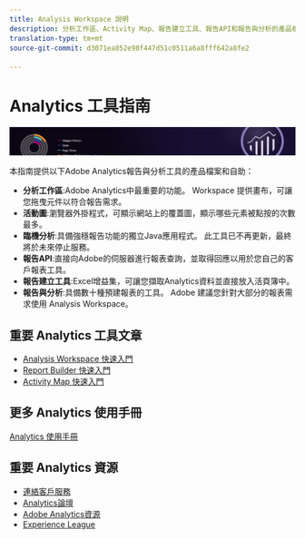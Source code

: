 ```yaml
---
title: Analysis Workspace 說明
description: 分析工作區、Activity Map、報告建立工具、報告API和報告與分析的產品檔案與自助（先前稱為Omniture Analytics產品）。
translation-type: tm+mt
source-git-commit: d3071ea852e98f447d51c0511a6a8fff642a8fe2

---
```



# Analytics 工具指南

![橫幅](../../assets/doc_banner_analyze.png)

本指南提供以下Adobe Analytics報告與分析工具的產品檔案和自助：

* **分析工作區**:Adobe Analytics中最重要的功能。 Workspace 提供畫布，可讓您拖曳元件以符合報告需求。
* **活動圖**:瀏覽器外掛程式，可顯示網站上的覆蓋圖，顯示哪些元素被點按的次數最多。
* **臨機分析**:具備強穩報告功能的獨立Java應用程式。 此工具已不再更新，最終將於未來停止服務。
* **報告API**:直接向Adobe的伺服器進行報表查詢，並取得回應以用於您自己的客戶報表工具。
* **報告建立工具**:Excel增益集，可讓您擷取Analytics資料並直接放入活頁簿中。
* **報告與分析**:具備數十種預建報表的工具。 Adobe 建議您針對大部分的報表需求使用 Analysis Workspace。

## 重要 Analytics 工具文章

* [Analysis Workspace 快速入門](analysis-workspace/home.md)
* [Report Builder 快速入門](report-builder/home.md)
* [Activity Map 快速入門](activity-map/activity-map.md)

## 更多 Analytics 使用手冊

[Analytics 使用手冊](/help/landing/home.md)

## 重要 Analytics 資源

* [連絡客戶服務](https://helpx.adobe.com/contact/enterprise-support.ec.html)
* [Analytics論壇](https://forums.adobe.com/community/experience-cloud/analytics-cloud/analytics)
* [Adobe Analytics資源](https://forums.adobe.com/message/10660755)
* [Experience League](https://landing.adobe.com/experience-league/)
